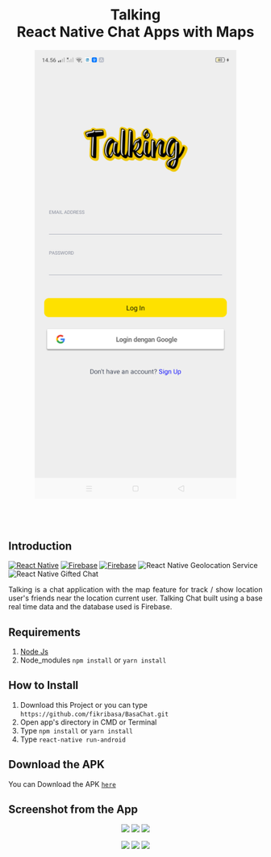 <h1 align='center'>Talking <br>React Native Chat Apps with Maps</h1>

<p align='center'>
    <img width="400" src='./Global/Asset/Image/tlk1.png' />
</p>

<br>
<br>

## Introduction

[![React Native](https://img.shields.io/badge/react%20native-v0.61.2-blue)](https://facebook.github.io/react-native/)
[![Firebase](https://img.shields.io/badge/firebase-v7.10-orange)](https://firebase.google.com/?gclid=EAIaIQobChMI2qeqx_3C4wIVTiUrCh0i0QGfEAAYASAAEgIPNfD_BwE)
[![Firebase](https://img.shields.io/badge/React%20Native%20Maps-0.26.1-green.svg?style=rounded-square)](https://github.com/react-native-community/react-native-maps)
![React Native Geolocation Service](https://img.shields.io/badge/react%20native%20geolocation%20service-v3.1.0-brightgreen)
![React Native Gifted Chat](https://img.shields.io/badge/react%20native%20gifted%20chat-v0.11.0-yellowgreen)

<p align='justify'>Talking is a chat application with the map feature for track / show location user's friends near the location current user. Talking Chat built using a base real time data and the database used is Firebase.</p>

## Requirements

1. <a href="https://nodejs.org/en/download/">Node Js</a>
2. Node_modules `npm install` or `yarn install`

## How to Install

1. Download this Project or you can type `https://github.com/fikribasa/BasaChat.git`
2. Open app's directory in CMD or Terminal
3. Type `npm install` or `yarn install`
4. Type `react-native run-android`

## Download the APK

You can Download the APK [`here`](https://drive.google.com/file/d/1Jrr2H2cRCS_xgmhZg_CV3m0GG3qOTC14/view?usp=sharing)

## Screenshot from the App

<p align='center'>
  <span>
      <image width="200" src='./Global/Asset/Image/tlk1.png' />
      <image width="200" src='./Global/Asset/Image/tlk2.png' />
      <image width="200" src='./Global/Asset/Image/tlk3.png' />
     
      
  </span>
</p>
<p align='center'>
  <span>
      <image width="200" src='./Global/Asset/Image/tlk4.png' />
        <image width="200" src='./Global/Asset/Image/tlk5.png' />
      <image width="200" src='./Global/Asset/Image/tlk6.png' />
      
  </span>
</p>
<p align='center'>
</p>

